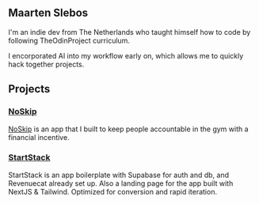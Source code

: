 ## Maarten Slebos
I'm an indie dev from The Netherlands who taught himself how to code by following TheOdinProject curriculum. 

I encorporated AI into my workflow early on, which allows me to quickly hack together projects. 

## Projects 
### <ins>NoSkip</ins>
[NoSkip](https://noskip.app) is an app that I built to keep people accountable in the gym with a financial incentive. 

### <ins>StartStack</ins>
StartStack is an app boilerplate with Supabase for auth and db, and Revenuecat already set up.
Also a landing page for the app built with NextJS & Tailwind. Optimized for conversion and rapid iteration. 
